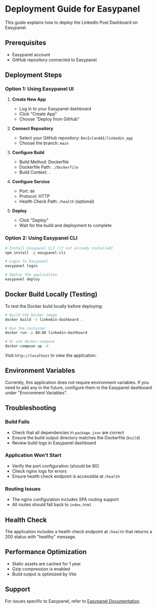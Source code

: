 # Deployment Guide for Easypanel

This guide explains how to deploy the LinkedIn Post Dashboard on Easypanel.

## Prerequisites

- Easypanel account
- GitHub repository connected to Easypanel

## Deployment Steps

### Option 1: Using Easypanel UI

1. **Create New App**
   - Log in to your Easypanel dashboard
   - Click "Create App"
   - Choose "Deploy from GitHub"

2. **Connect Repository**
   - Select your GitHub repository: `DevIslandAI/linkedin_app`
   - Choose the branch: `main`

3. **Configure Build**
   - Build Method: Dockerfile
   - Dockerfile Path: `./Dockerfile`
   - Build Context: `.`

4. **Configure Service**
   - Port: `80`
   - Protocol: HTTP
   - Health Check Path: `/health` (optional)

5. **Deploy**
   - Click "Deploy"
   - Wait for the build and deployment to complete

### Option 2: Using Easypanel CLI

```bash
# Install Easypanel CLI (if not already installed)
npm install -g easypanel-cli

# Login to Easypanel
easypanel login

# Deploy the application
easypanel deploy
```

## Docker Build Locally (Testing)

To test the Docker build locally before deploying:

```bash
# Build the Docker image
docker build -t linkedin-dashboard .

# Run the container
docker run -p 80:80 linkedin-dashboard

# Or use docker-compose
docker-compose up -d
```

Visit `http://localhost` to view the application.

## Environment Variables

Currently, this application does not require environment variables. If you need to add any in the future, configure them in the Easypanel dashboard under "Environment Variables".

## Troubleshooting

### Build Fails

- Check that all dependencies in `package.json` are correct
- Ensure the build output directory matches the Dockerfile (`build`)
- Review build logs in Easypanel dashboard

### Application Won't Start

- Verify the port configuration (should be 80)
- Check nginx logs for errors
- Ensure health check endpoint is accessible at `/health`

### Routing Issues

- The nginx configuration includes SPA routing support
- All routes should fall back to `index.html`

## Health Check

The application includes a health check endpoint at `/health` that returns a 200 status with "healthy" message.

## Performance Optimization

- Static assets are cached for 1 year
- Gzip compression is enabled
- Build output is optimized by Vite

## Support

For issues specific to Easypanel, refer to [Easypanel Documentation](https://easypanel.io/docs).
